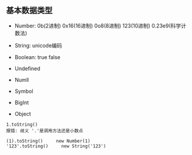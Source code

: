 ## 基本数据类型
- Number: 0b(2进制) 0x16(16进制) 0o8(8进制) 123(10进制) 0.23e9(科学计数法)
- String: unicode编码
- Boolean: true false
- Undefined
- Numll
- Symbol
- BigInt


- Object
```
1.toString()     
报错: 歧义 '.'是调用方法还是小数点

(1).toString()     new Number(1)
'123'.toString()     new String('123')
```


